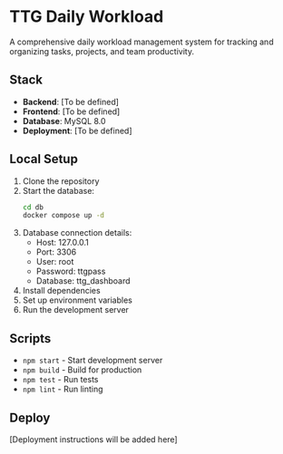 # TTG Daily Workload

A comprehensive daily workload management system for tracking and organizing tasks, projects, and team productivity.

## Stack

- **Backend**: [To be defined]
- **Frontend**: [To be defined]
- **Database**: MySQL 8.0
- **Deployment**: [To be defined]

## Local Setup

1. Clone the repository
2. Start the database:
   ```bash
   cd db
   docker compose up -d
   ```
3. Database connection details:
   - Host: 127.0.0.1
   - Port: 3306
   - User: root
   - Password: ttgpass
   - Database: ttg_dashboard
4. Install dependencies
5. Set up environment variables
6. Run the development server

## Scripts

- `npm start` - Start development server
- `npm build` - Build for production
- `npm test` - Run tests
- `npm lint` - Run linting

## Deploy

[Deployment instructions will be added here]

